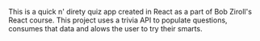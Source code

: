 This is a quick n' direty quiz app created in React as a part of Bob Ziroll's React course. This project uses a trivia API to populate questions, consumes that data and alows the user to try their smarts.